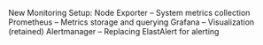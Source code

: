 New Monitoring Setup:
Node Exporter – System metrics collection
Prometheus – Metrics storage and querying
Grafana – Visualization (retained)
Alertmanager – Replacing ElastAlert for alerting

